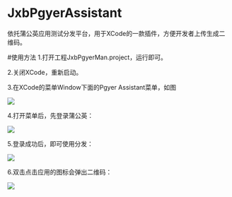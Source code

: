 # JxbPgyerAssistant
依托蒲公英应用测试分发平台，用于XCode的一款插件，方便开发者上传生成二维码。

#使用方法
1.打开工程JxbPgyerMan.project，运行即可。

2.关闭XCode，重新启动。

3.在XCode的菜单Window下面的Pgyer Assistant菜单，如图

![](https://raw.githubusercontent.com/JxbSir/JxbPgyerAssistant/master/Shoot/position.png)

4.打开菜单后，先登录蒲公英：

![](https://raw.githubusercontent.com/JxbSir/JxbPgyerAssistant/master/Shoot/login.png)

5.登录成功后，即可使用分发：

![](https://raw.githubusercontent.com/JxbSir/JxbPgyerAssistant/master/Shoot/main.png)

6.双击点击应用的图标会弹出二维码：

![](https://raw.githubusercontent.com/JxbSir/JxbPgyerAssistant/master/Shoot/qr.png)

